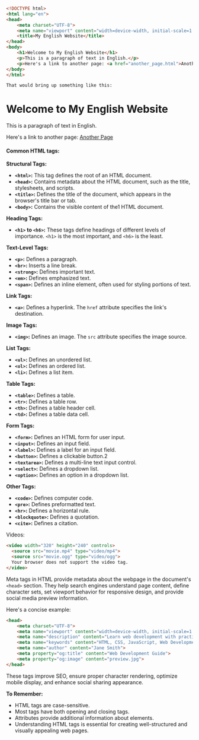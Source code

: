 
```html
<!DOCTYPE html>
<html lang="en">
<head>
    <meta charset="UTF-8">
    <meta name="viewport" content="width=device-width, initial-scale=1.0">
    <title>My English Website</title>
</head>
<body>
    <h1>Welcome to My English Website</h1>
    <p>This is a paragraph of text in English.</p>
    <p>Here's a link to another page: <a href="another_page.html">Another Page</a></p>
</body>
</html>

That would bring up something like this:

```

<!DOCTYPE html>
<html lang="en">
<head>
    <meta charset="UTF-8">
    <meta name="viewport" content="width=device-width, initial-scale=1.0">
    <title>My English Website</title>
</head>
<body>
    <h1>Welcome to My English Website</h1>
    <p>This is a paragraph of text in English.</p>
    <p>Here's a link to another page: <a href="another_page.html">Another Page</a></p>
</body>
</html>

#### Common HTML tags:

**Structural Tags:**

- **`<html>`:** This tag defines the root of an HTML document.
- **`<head>`:** Contains metadata about the HTML document, such as the title, stylesheets, and scripts.
- **`<title>`:** Defines the title of the document, which appears in the browser's title bar or tab.
- **`<body>`:** Contains the visible content of the1 HTML document.

**Heading Tags:**

- **`<h1>` to `<h6>`:** These tags define headings of different levels of importance. `<h1>` is the most important, and `<h6>` is the least.

**Text-Level Tags:**

- **`<p>`:** Defines a paragraph.
- **`<br>`:** Inserts a line break.
- **`<strong>`:** Defines important text.
- **`<em>`:** Defines emphasized text.
- **`<span>`:** Defines an inline element, often used for styling portions of text.

**Link Tags:**

- **`<a>`:** Defines a hyperlink. The `href` attribute specifies the link's destination.

**Image Tags:**

- **`<img>`:** Defines an image. The `src` attribute specifies the image source.

**List Tags:**

- **`<ul>`:** Defines an unordered list.
- **`<ol>`:** Defines an ordered list.
- **`<li>`:** Defines a list item.

**Table Tags:**

- **`<table>`:** Defines a table.
- **`<tr>`:** Defines a table row.
- **`<th>`:** Defines a table header cell.
- **`<td>`:** Defines a table data cell.

**Form Tags:**

- **`<form>`:** Defines an HTML form for user input.
- **`<input>`:** Defines an input field.
- **`<label>`:** Defines a label for an input field.
- **`<button>`:** Defines a clickable button.2
- **`<textarea>`:** Defines a multi-line text input control.
- **`<select>`:** Defines a dropdown list.
- **`<option>`:** Defines an option in a dropdown list.

**Other Tags:**

- **`<code>`:** Defines computer code.
- **`<pre>`:** Defines preformatted text.
- **`<hr>`:** Defines a horizontal rule.
- **`<blockquote>`:** Defines a quotation.
- **`<cite>`:** Defines a citation.


Videos:
```html
<video width="320" height="240" controls>
  <source src="movie.mp4" type="video/mp4">
  <source src="movie.ogg" type="video/ogg">
  Your browser does not support the video tag.
</video>
```


Meta tags in HTML provide metadata about the webpage in the document's `<head>` section. They help search engines understand page content, define character sets, set viewport behavior for responsive design, and provide social media preview information.

Here's a concise example:

```html
<head>
    <meta charset="UTF-8">
    <meta name="viewport" content="width=device-width, initial-scale=1.0">
    <meta name="description" content="Learn web development with practical examples">
    <meta name="keywords" content="HTML, CSS, JavaScript, Web Development">
    <meta name="author" content="Jane Smith">
    <meta property="og:title" content="Web Development Guide">
    <meta property="og:image" content="preview.jpg">
</head>
```

These tags improve SEO, ensure proper character rendering, optimize mobile display, and enhance social sharing appearance.

**To Remember:**
- HTML tags are case-sensitive.
- Most tags have both opening and closing tags.
- Attributes provide additional information about elements.
- Understanding HTML tags is essential for creating well-structured and visually appealing web pages.

